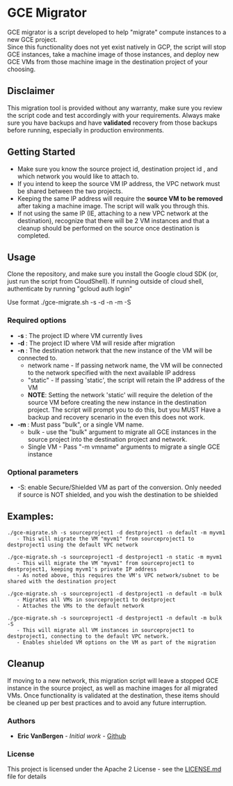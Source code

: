 # GCE Migrator 

GCE migrator is a script developed to help "migrate" compute instances to a new GCE project.  
Since this functionality does not yet exist natively in GCP, the script will stop GCE instances, 
take a machine image of those instances, and deploy new GCE VMs from those machine image in the destination project of your choosing.

## Disclaimer

This migration tool is provided without any warranty, make sure you review the script code and test accordingly with your requirements.
Always make sure you have backups and have **validated** recovery from those backups before running, especially in production environments.

## Getting Started

* Make sure you know the source project id, destination project id , and which network you would like to attach to.  
* If you intend to keep the source VM IP address, the VPC network must be shared between the two projects.
* Keeping the same IP address will require the **source VM to be removed** after taking a machine image.  The script will walk you through this.
* If not using the same IP (IE, attaching to a new VPC network at the destination), recognize that there will be 2 VM instances and that a cleanup should be performed on the source once destination is completed.


## Usage 

Clone the repository, and make sure you install the Google cloud SDK (or, just run the script from CloudShell).
If running outside of cloud shell, authenticate by running "gcloud auth login" 

Use format ./gce-migrate.sh -s <sourceproject ID> -d <destproject ID> -n <network> -m <migration-type> -S <optional>

### Required options
* **-s <sourceproject id>**: The project ID where VM currently lives
* **-d <destproject id>**: The project ID where VM will reside after migration
* **-n <network>**: The destination network that the new instance of the VM will be connected to.
    * network name - If passing network name, the VM will be connected to the network specified with the next available IP address
    * "static" - If passing 'static', the script will retain the IP address of the VM
    * **NOTE**:  Setting the network 'static' will require the deletion of the source VM before creating the new instance in the destination project.  The script will prompt you to do this, but you MUST Have a backup and recovery scenario in the even this does not work.
* **-m <migration>**: Must pass "bulk", or a single VM name.
    * bulk - use the "bulk" argument to migrate all GCE instances in the source project into the destination project and network.
    * Single VM - Pass "-m vmname" arguments to migrate a single GCE instance
    
### Optional parameters
* -S:  enable Secure/Shielded VM as part of the conversion.  Only needed if source is NOT shielded, and you wish the destination to be shielded

## Examples:
```
./gce-migrate.sh -s sourceproject1 -d destproject1 -n default -m myvm1
   - This will migrate the VM "myvm1" from sourceproject1 to destproject1 using the default VPC network

./gce-migrate.sh -s sourceproject1 -d destproject1 -n static -m myvm1
   - This will migrate the VM "myvm1" from sourceproject1 to destproject1, keeping myvm1's private IP address
   - As noted above, this requires the VM's VPC network/subnet to be shared with the destination project

./gce-migrate.sh -s sourceproject1 -d destproject1 -n default -m bulk 
   - Migrates all VMs in sourceproject1 to destproject
   - Attaches the VMs to the default network

./gce-migrate.sh -s sourceproject1 -d destproject1 -n default -m bulk -S
   - This will migrate all VM instances in sourceproject1 to destproject1, connecting to the default VPC network.
   - Enables shielded VM options on the VM as part of the migration
```

## Cleanup
If moving to a new network, this migration script will leave a stopped GCE instance in the source project, as well as machine images for all migrated VMs.
Once functionality is validated at the destination, these items should be cleaned up per best practices and to avoid any future interruption.


### Authors
* **Eric VanBergen** - *Initial work* - [Github](https://github.com/vanberge)


### License
This project is licensed under the Apache 2 License - see the [LICENSE.md](LICENSE.md) file for details
